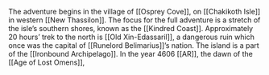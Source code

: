 The adventure begins in the village of [[Osprey Cove]], on [[Chakikoth Isle]] in western [[New Thassilon]]. The focus for the full adventure is a stretch of the isle’s southern shores, known as the [[Kindred Coast]]. Approximately 20 hours’ trek to the north is [[Old Xin-Edassaril]], a dangerous ruin which once was the capital of [[Runelord Belimarius]]’s nation. The island is a part of the [[Ironbound Archipelago]]. In the year 4606 [[AR]], the dawn of the [[Age of Lost Omens]],